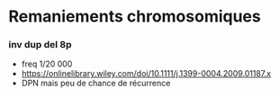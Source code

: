 # Remaniements chromosomiques

### inv dup del 8p

- freq 1/20 000
- https://onlinelibrary.wiley.com/doi/10.1111/j.1399-0004.2009.01187.x
- DPN mais peu de chance de récurrence




